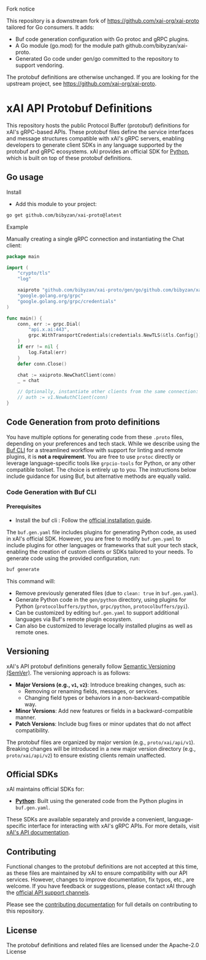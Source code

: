 Fork notice

This repository is a downstream fork of https://github.com/xai-org/xai-proto tailored for Go consumers. It adds:
- Buf code generation configuration with Go protoc and gRPC plugins.
- A Go module (go.mod) for the module path github.com/bibyzan/xai-proto.
- Generated Go code under gen/go committed to the repository to support vendoring.

The protobuf definitions are otherwise unchanged. If you are looking for the upstream project, see https://github.com/xai-org/xai-proto.

# xAI API Protobuf Definitions

This repository hosts the public Protocol Buffer (protobuf) definitions for xAI's gRPC-based APIs. These protobuf files define the service interfaces and message structures compatible with xAI's gRPC servers, enabling developers to generate client SDKs in any language supported by the protobuf and gRPC ecosystems. xAI provides an official SDK for [Python](https://github.com/xai-org/xai-sdk-python), which is built on top of these protobuf definitions.

## Go usage

Install

- Add this module to your project:

```bash
go get github.com/bibyzan/xai-proto@latest
```

Example

Manually creating a single gRPC connection and instantiating the Chat client:

```go
package main

import (
	"crypto/tls"
	"log"

	xaiproto "github.com/bibyzan/xai-proto/gen/go/github.com/bibyzan/xai-proto/gen/go/xai/api/v1"
	"google.golang.org/grpc"
	"google.golang.org/grpc/credentials"
)

func main() {
	conn, err := grpc.Dial(
		"api.x.ai:443",
		grpc.WithTransportCredentials(credentials.NewTLS(&tls.Config{})),
	)
	if err != nil {
		log.Fatal(err)
	}
	defer conn.Close()

	chat := xaiproto.NewChatClient(conn)
	_ = chat

	// Optionally, instantiate other clients from the same connection:
	// auth := v1.NewAuthClient(conn)
}
```

## Code Generation from proto definitions

You have multiple options for generating code from these `.proto` files, depending on your preferences and tech stack. While we describe using the [Buf CLI](https://buf.build/product/cli) for a streamlined workflow with support for linting and remote plugins, it is **not a requirement**. You are free to use `protoc` directly or leverage language-specific tools like `grpcio-tools` for Python, or any other compatible toolset. The choice is entirely up to you. The instructions below include guidance for using Buf, but alternative methods are equally valid.


### Code Generation with Buf CLI

#### Prerequisites

- Install the buf cli : Follow the [official installation guide](https://buf.build/docs/cli/installation/).


The `buf.gen.yaml` file includes plugins for generating Python code, as used in xAI's official SDK. However, you are free to modify `buf.gen.yaml` to include plugins for other languages or frameworks that suit your tech stack, enabling the creation of custom clients or SDKs tailored to your needs. To generate code using the provided configuration, run:

```bash
buf generate
```

This command will:
- Remove previously generated files (due to `clean: true` in `buf.gen.yaml`).
- Generate Python code in the `gen/python` directory, using plugins for Python (`protocolbuffers/python`, `grpc/python`, `protocolbuffers/pyi`).
- Can be customized by editing `buf.gen.yaml` to support additional languages via Buf's remote plugin ecosystem.
- Can also be customized to leverage locally installed plugins as well as remote ones.

## Versioning

xAI's API protobuf definitions generally follow [Semantic Versioning (SemVer)](https://semver.org). The versioning approach is as follows:

- **Major Versions (e.g., `v1`, `v2`)**: Introduce breaking changes, such as:
  - Removing or renaming fields, messages, or services.
  - Changing field types or behaviors in a non-backward-compatible way.
- **Minor Versions**: Add new features or fields in a backward-compatible manner.
- **Patch Versions**: Include bug fixes or minor updates that do not affect compatibility.

The protobuf files are organized by major version (e.g., `proto/xai/api/v1`). Breaking changes will be introduced in a new major version directory (e.g., `proto/xai/api/v2`) to ensure existing clients remain unaffected.

## Official SDKs

xAI maintains official SDKs for:
- [**Python**](https://github.com/xai-org/xai-sdk-python): Built using the generated code from the Python plugins in `buf.gen.yaml`.

These SDKs are available separately and provide a convenient, language-specific interface for interacting with xAI's gRPC APIs. For more details, visit [xAI's API documentation](https://docs.x.ai/).

## Contributing

Functional changes to the protobuf definitions are not accepted at this time, as these files are maintained by xAI to ensure compatibility with our API services. However, changes to improve documentation, fix typos, etc., are welcome. If you have feedback or suggestions, please contact xAI through the [official API support channels](mailto:support@x.ai).

Please see the [contributing documentation](./CONTRIBUTING.md) for full details on contributing to this repository.

## License

The protobuf definitions and related files are licensed under the Apache-2.0 License